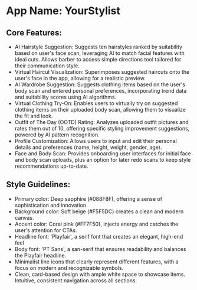 # **App Name**: YourStylist

## Core Features:

- AI Hairstyle Suggestion: Suggests ten hairstyles ranked by suitability based on user's face scan, leveraging AI to match facial features with ideal cuts. Allows barber to access simple directions tool tailored for their communication style.
- Virtual Haircut Visualization: Superimposes suggested haircuts onto the user's face in the app, allowing for a realistic preview.
- AI Wardrobe Suggestion: Suggests clothing items based on the user's body scan and entered personal preferences, incorporating trend data and suitability scores using AI algorithms.
- Virtual Clothing Try-On: Enables users to virtually try on suggested clothing items on their uploaded body scan, allowing them to visualize the fit and look.
- Outfit of The Day (OOTD) Rating: Analyzes uploaded outfit pictures and rates them out of 10, offering specific styling improvement suggestions, powered by AI pattern recognition.
- Profile Customization: Allows users to input and edit their personal details and preferences (name, height, weight, gender, age).
- Face and Body Scan: Provides onboarding user interfaces for initial face and body scan uploads, plus an option for later redo scans to keep style recommendations up-to-date.

## Style Guidelines:

- Primary color: Deep sapphire (#088F8F), offering a sense of sophistication and innovation.
- Background color: Soft beige (#F5F5DC) creates a clean and modern canvas.
- Accent color: Coral pink (#FF7F50), injects energy and catches the user's attention for CTAs.
- Headline font: 'Playfair', a serif font that creates an elegant, high-end feel
- Body font: 'PT Sans', a san-serif that ensures readability and balances the Playfair headline.
- Minimalist line icons that clearly represent different features, with a focus on modern and recognizable symbols.
- Clean, card-based design with ample white space to showcase items. Intuitive, consistent navigation across all sections.